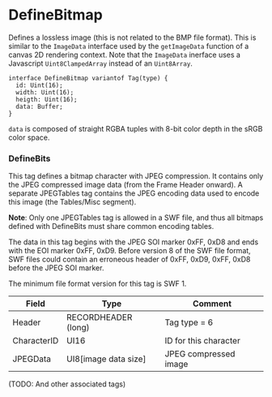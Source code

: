 # DefineBitmap

Defines a lossless image (this is not related to the BMP file format).
This is similar to the `ImageData` interface used by the `getImageData` function of a
canvas 2D rendering context. Note that the `ImageData` inerface uses a Javascript
`Uint8ClampedArray` instead of an `Uint8Array`.

```
interface DefineBitmap variantof Tag(type) {
  id: Uint(16);
  width: Uint(16);
  heigth: Uint(16);
  data: Buffer;
}
```

`data` is composed of straight RGBA tuples with 8-bit color depth in the sRGB color space.



### DefineBits

This tag defines a bitmap character with JPEG compression. It contains only the JPEG compressed image data
(from the Frame Header onward). A separate JPEGTables tag contains the JPEG encoding data used to encode
this image (the Tables/Misc segment).

**Note**: Only one JPEGTables tag is allowed in a SWF file, and thus all bitmaps defined with DefineBits must share
common encoding tables.

The data in this tag begins with the JPEG SOI marker 0xFF, 0xD8 and ends with the EOI marker 0xFF, 0xD9.
Before version 8 of the SWF file format, SWF files could contain an erroneous header of 0xFF, 0xD9, 0xFF, 0xD8
before the JPEG SOI marker.

The minimum file format version for this tag is SWF 1.

| Field             | Type                 | Comment                        |
|-------------------|----------------------|--------------------------------|
| Header            | RECORDHEADER (long)  | Tag type = 6                   |
| CharacterID       | UI16                 | ID for this character          |
| JPEGData          | UI8[image data size] | JPEG compressed image          |


(TODO: And other associated tags)
